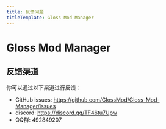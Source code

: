 ```yaml
---
title: 反馈问题
titleTemplate: Gloss Mod Manager
---
```


# Gloss Mod Manager
## 反馈渠道

你可以通过以下渠道进行反馈：
- GitHub issues: https://github.com/GlossMod/Gloss-Mod-Manager/issues
- discord: https://discord.gg/TF46tu7Upw
- QQ群: 492849207
